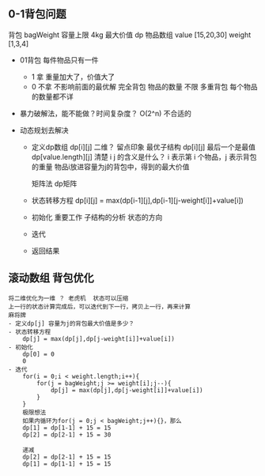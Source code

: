 ## 0-1背包问题

背包 bagWeight 容量上限 4kg
最大价值 dp
物品数组 value [15,20,30]
    weight [1,3,4]

- 01背包 每件物品只有一件
    - 1 拿 
        重量加大了，价值大了
    - 0 不拿
        不影响前面的最优解
    完全背包 物品的数量 不限
    多重背包 每个物品的数量都不详

- 暴力破解法，能不能做？时间复杂度？ O(2^n) 不合适的

- 动态规划去解决
    - 定义dp数组 dp[i][j] 二维？ 留点印象
        最优子结构 dp[i][j] 最后一个是最值 dp[value.length][j]
        清楚 i j 的含义是什么？ i 表示第 i 个物品，j 表示背包的重量
        物品i放进容量为j的背包中，得到的最大价值

        矩阵法 dp矩阵
    - 状态转移方程
        dp[i][j] = max(dp[i-1][j],dp[i-1][j-weight[i]]+value[i])
    - 初始化 重要工作
        子结构的分析 状态的方向
    - 迭代
    - 返回结果

## 滚动数组     背包优化
    将二维优化为一维 ？ 老虎机  状态可以压缩
    上一行的状态计算完成后，可以迭代到下一行，拷贝上一行，再来计算    
    麻将牌
    - 定义dp[j] 容量为j的背包最大价值是多少？
    - 状态转移方程
        dp[j] = max(dp[j],dp[j-weight[i]]+value[i])
    - 初始化
        dp[0] = 0
        0
    - 迭代
        for(i = 0;i < weight.length;i++){
            for(j = bagWeight;j >= weight[i];j--){
                dp[j] = max(dp[j],dp[j-weight[i]]+value[i])
            }
        }
        极限想法
        如果内循环为for(j = 0;j < bagWeight;j++){}，那么
        dp[1] = dp[1-1] + 15 = 15
        dp[2] = dp[2-1] + 15 = 30

        递减
        dp[2] = dp[2-1] + 15 = 15
        dp[1] = dp[1-1] + 15 = 15